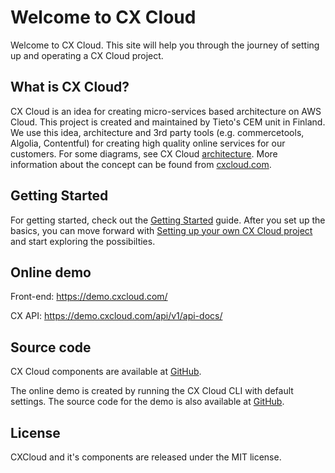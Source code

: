 # Welcome to CX Cloud

Welcome to CX Cloud. This site will help you through the journey of setting up and operating a CX Cloud project.

## What is CX Cloud?

CX Cloud is an idea for creating micro-services based architecture on AWS Cloud. This project is created and maintained by Tieto's CEM unit in Finland. We use this idea, architecture and 3rd party tools (e.g. commercetools, Algolia, Contentful) for creating high quality online services for our customers. For some diagrams, see CX Cloud [architecture](https://docs.cxcloud.com/architecture). More information about the concept can be found from [cxcloud.com](https://cxcloud.com). 

## Getting Started

For getting started, check out the [Getting Started](https://docs.cxcloud.com/getting-started) guide. After you set up the basics, you can move forward with [Setting up your own CX Cloud project](https://docs.cxcloud.com/setting-up-a-cxcloud-project) and start exploring the possibilties.  

## Online demo

Front-end: https://demo.cxcloud.com/

CX API: https://demo.cxcloud.com/api/v1/api-docs/


## Source code

CX Cloud components are available at [GitHub](https://github.com/cxcloud). 

The online demo is created by running the CX Cloud CLI with default settings. The source code for the demo is also available at [GitHub](https://github.com/cxcloud-demos).

## License

CXCloud and it's components are released under the MIT license.

